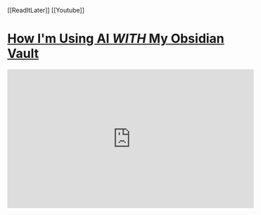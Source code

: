 [[ReadItLater]] [[Youtube]]

# [How I'm Using AI *WITH* My Obsidian Vault](https://www.youtube.com/watch?v=tNAsLbGdM6A)

<iframe width="560" height="315" src="https://www.youtube.com/embed/" title="YouTube video player" frameborder="0" allow="accelerometer; autoplay; clipboard-write; encrypted-media; gyroscope; picture-in-picture" allowfullscreen></iframe>
